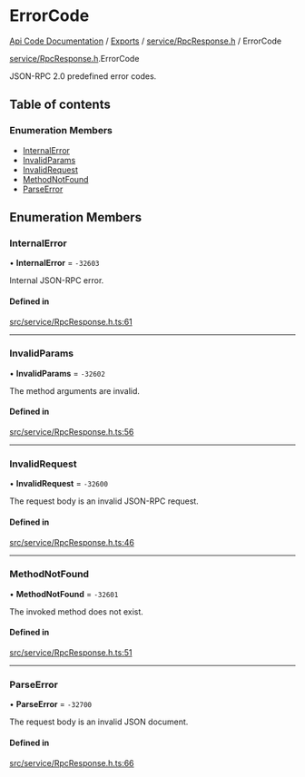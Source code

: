 # ErrorCode
 
[Api Code Documentation](../README.md) / [Exports](../modules.md) / [service/RpcResponse.h](../modules/service_RpcResponse_h.md) / ErrorCode

[service/RpcResponse.h](../modules/service_RpcResponse_h.md).ErrorCode

JSON-RPC 2.0 predefined error codes.

## Table of contents

### Enumeration Members

- [InternalError](service_RpcResponse_h.ErrorCode.md#internalerror)
- [InvalidParams](service_RpcResponse_h.ErrorCode.md#invalidparams)
- [InvalidRequest](service_RpcResponse_h.ErrorCode.md#invalidrequest)
- [MethodNotFound](service_RpcResponse_h.ErrorCode.md#methodnotfound)
- [ParseError](service_RpcResponse_h.ErrorCode.md#parseerror)

## Enumeration Members

### InternalError

• **InternalError** = ``-32603``

Internal JSON-RPC error.

#### Defined in

[src/service/RpcResponse.h.ts:61](https://github.com/openkfw/TruBudget/blob/0804644/api/src/service/RpcResponse.h.ts#L61)

___

### InvalidParams

• **InvalidParams** = ``-32602``

The method arguments are invalid.

#### Defined in

[src/service/RpcResponse.h.ts:56](https://github.com/openkfw/TruBudget/blob/0804644/api/src/service/RpcResponse.h.ts#L56)

___

### InvalidRequest

• **InvalidRequest** = ``-32600``

The request body is an invalid JSON-RPC request.

#### Defined in

[src/service/RpcResponse.h.ts:46](https://github.com/openkfw/TruBudget/blob/0804644/api/src/service/RpcResponse.h.ts#L46)

___

### MethodNotFound

• **MethodNotFound** = ``-32601``

The invoked method does not exist.

#### Defined in

[src/service/RpcResponse.h.ts:51](https://github.com/openkfw/TruBudget/blob/0804644/api/src/service/RpcResponse.h.ts#L51)

___

### ParseError

• **ParseError** = ``-32700``

The request body is an invalid JSON document.

#### Defined in

[src/service/RpcResponse.h.ts:66](https://github.com/openkfw/TruBudget/blob/0804644/api/src/service/RpcResponse.h.ts#L66)
